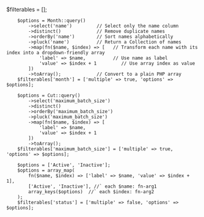 $filterables = [];

        $options = Month::query()
            ->select('name')         // Select only the name column
            ->distinct()             // Remove duplicate names
            ->orderBy('name')        // Sort names alphabetically
            ->pluck('name')          // Return a Collection of names
            ->map(fn($name, $index) => [   // Transform each name with its index into a dropdown-friendly array
                'label' => $name,          // Use name as label
                'value' => $index + 1         // Use array index as value
            ])
            ->toArray();             // Convert to a plain PHP array
        $filterables['month'] = ['multiple' => true, 'options' => $options];

        $options = Cut::query()
            ->select('maximum_batch_size')
            ->distinct()
            ->orderBy('maximum_batch_size')
            ->pluck('maximum_batch_size')
            ->map(fn($name, $index) => [
                'label' => $name,
                'value' => $index + 1
            ])
            ->toArray();
        $filterables['maximum_batch_size'] = ['multiple' => true, 'options' => $options];

        $options = ['Active', 'Inactive'];
        $options = array_map(
            fn($name, $index) => ['label' => $name, 'value' => $index + 1],
            ['Active', 'Inactive'], //` each $name: fn-arg1
            array_keys($options)  //` each $index: fn-arg2
        );
        $filterables['status'] = ['multiple' => false, 'options' => $options];
<!-- ----------------------------------------------------------------------- -->
<!--                                   ---                                   -->
<!-- ----------------------------------------------------------------------- -->
